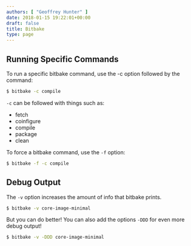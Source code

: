```yaml
---
authors: [ "Geoffrey Hunter" ]
date: 2018-01-15 19:22:01+00:00
draft: false
title: Bitbake
type: page
---
```


## Running Specific Commands

To run a specific bitbake command, use the -c option followed by the command:

```sh
$ bitbake -c compile
```

`-c` can be followed with things such as:

* fetch
* coinfigure
* compile
* package
* clean

To force a bitbake command, use the `-f` option:

```sh
$ bitbake -f -c compile
```

## Debug Output

The `-v` option increases the amount of info that bitbake prints.

```sh  
$ bitbake -v core-image-minimal
```

But you can do better! You can also add the options `-DDD` for even more debug output!

```sh    
$ bitbake -v -DDD core-image-minimal
```

